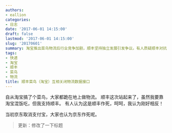 ```yaml
---
authors:
- eallion
categories:
- 日志
date: '2017-06-01 14:15:00'
draft: false
lastmod: '2017-06-01 14:15:00'
slug: '20170601'
summary: 淘宝推出菜鸟物流后行业竞争加剧，顺丰坚持独立发展引发争议。有人质疑顺丰对抗淘宝是自寻死路，但作者认为这恰是明智之举，类比当年京东放弃支付宝后反而成功的案例。支持顺丰保持自主性，反对垄断格局。
tags:
- 快递
- 淘宝
- 顺丰
- 菜鸟
- 物流
title: 顺丰菜鸟（淘宝）互相关闭物流数据接口
---
```


自从淘宝搞了个菜鸟，大家都跪在地上做物流。
顺丰这次站起来了，虽然我要靠淘宝混饭吃，但我支持顺丰。
有人认为这是顺丰作死，呵呵，我认为刚好相反！

当初京东取消支付宝，大家也认为京东作死呢。

> 更新：修改了一下标题